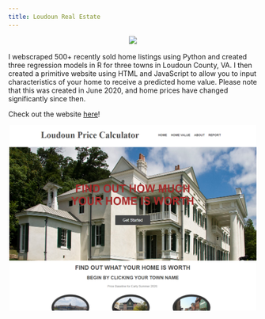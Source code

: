 ```yaml
---
title: Loudoun Real Estate
---
```


<p align="center">
<img src="/images/AV25.jpg" width="300" />
</p>

I webscraped 500+ recently sold home listings using Python and created three regression models in R for three towns in Loudoun County, VA. I then created a primitive website using HTML and JavaScript to allow you to input characteristics of your home to receive a predicted home value. Please note that this was created in June 2020, and home prices have changed significantly since then.

Check out the website [here](https://dte324.github.io/Loudoun-Real-Estate/index.html)!
<p align="center">
<img src="/images/loudounWebsite.png" width="500" />
</p>
